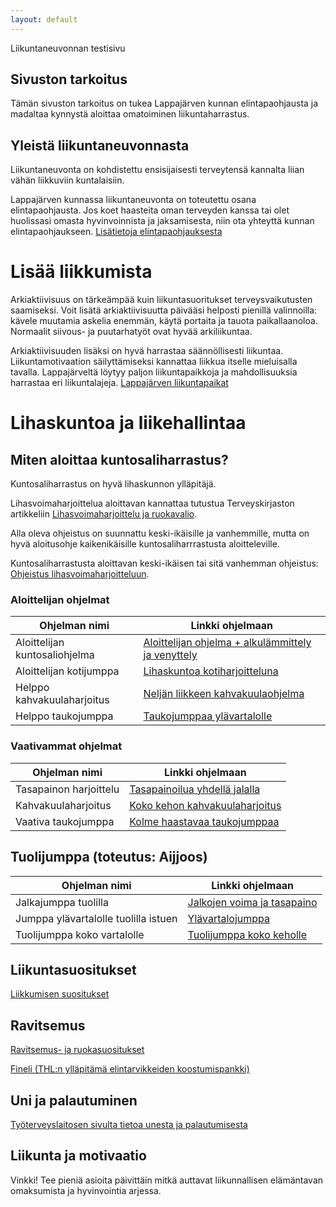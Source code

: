 ```yaml
---
layout: default
---
```

Liikuntaneuvonnan testisivu
## Sivuston tarkoitus
Tämän sivuston tarkoitus on tukea Lappajärven kunnan elintapaohjausta ja madaltaa kynnystä aloittaa omatoiminen liikuntaharrastus.

## Yleistä liikuntaneuvonnasta
Liikuntaneuvonta on kohdistettu ensisijaisesti terveytensä kannalta liian vähän liikkuviin kuntalaisiin.

Lappajärven kunnassa liikuntaneuvonta on toteutettu osana elintapaohjausta. Jos koet haasteita oman terveyden kanssa tai olet huolissasi omasta hyvinvoinnista ja jaksamisesta, niin ota yhteyttä kunnan elintapaohjaukseen. [Lisätietoja elintapaohjauksesta](https://lappajarvi.fi/kulttuuri-ja-vapaa-aika/elintapaohjaus/)

# Lisää liikkumista

Arkiaktiivisuus on tärkeämpää kuin liikuntasuoritukset terveysvaikutusten saamiseksi. Voit lisätä arkiaktiivisuutta päivääsi helposti pienillä valinnoilla: kävele muutamia askelia enemmän, käytä portaita ja tauota paikallaanoloa. Normaalit siivous- ja puutarhatyöt ovat hyvää arkiliikuntaa.

Arkiaktiivisuuden lisäksi on hyvä harrastaa säännöllisesti liikuntaa. Liikuntamotivaation säilyttämiseksi kannattaa liikkua itselle mieluisalla tavalla. Lappajärveltä löytyy paljon liikuntapaikkoja ja mahdollisuuksia harrastaa eri liikuntalajeja. [Lappajärven liikuntapaikat](https://lappajarvi.fi/kulttuuri-ja-vapaa-aika/liikuntapaikat-kartalla/)

# Lihaskuntoa ja liikehallintaa

## Miten aloittaa kuntosaliharrastus?

Kuntosaliharrastus on hyvä lihaskunnon ylläpitäjä.

Lihasvoimaharjoittelua aloittavan kannattaa tutustua Terveyskirjaston artikkeliin [Lihasvoimaharjoittelu ja ruokavalio](https://www.terveyskirjasto.fi/dlk01080/lihasvoimaharjoittelu-ja-ruokavalio).

Alla oleva ohjeistus on suunnattu keski-ikäisille ja vanhemmille, mutta on hyvä aloitusohje kaikenikäisille kuntosaliharrrastusta aloitteleville.

Kuntosaliharrastusta aloittavan keski-ikäisen tai sitä vanhemman ohjeistus: [Ohjeistus lihasvoimaharjoitteluun](https://www.terveyskirjasto.fi/dlk01079/lihasvoimaharjoittelu-ohje-keski-ikaisille-ja-sita-vanhemmille).

### Aloittelijan ohjelmat

| Ohjelman nimi | Linkki ohjelmaan |
|----|----|
| Aloittelijan kuntosaliohjelma | [Aloittelijan ohjelma + alkulämmittely ja venyttely](https://www.sportyplanner.fi/#!/programs/588091/view/TnhbKiVZvlPaID7aEPlHQmFURuEJMJLz)|
| Aloittelijan kotijumppa | [Lihaskuntoa kotiharjoitteluna](https://www.sportyplanner.fi/#!/programs/560353/view/lRLHtu2pXpWtrEbfVWP00hIZWsGEUJ9Q) |
| Helppo kahvakuulaharjoitus | [Neljän liikkeen kahvakuulaohjelma](https://www.sportyplanner.fi/programs/600813/view/QGvW2jJghzA9ppSJsl5IynLQ0K37khH7)|
| Helppo taukojumppa | [Taukojumppaa ylävartalolle](https://www.sportyplanner.fi/programs/601257/view/nvM2kq6xhP41STtjgudWhk16JMxgRp3K)|

### Vaativammat ohjelmat

| Ohjelman nimi | Linkki ohjelmaan |
|----|----|
| Tasapainon harjoittelu | [Tasapainoilua yhdellä jalalla](https://www.sportyplanner.fi/#!/programs/587967/view/oBDDs9lyzfUNR6N6qD2Cellp4ZX7tSv8) |
| Kahvakuulaharjoitus | [Koko kehon kahvakuulaharjoitus](https://www.sportyplanner.fi/#!/programs/560373/view/xIb8uj76d4dRdNNTk9gFqJFjKIFt8LsJ)|
| Vaativa taukojumppa | [Kolme haastavaa taukojumppaa](https://www.sportyplanner.fi/programs/601317/view/8YKH0XQlpqWXjdHVYE8Ta1VE3jYffgU4)|

## Tuolijumppa (toteutus: Aijjoos)

| Ohjelman nimi | Linkki ohjelmaan |
|----|----|
| Jalkajumppa tuolilla | [Jalkojen voima ja tasapaino](https://www.sportyplanner.fi/programs/597473/view/yNqb887Bmh9eYYFJTwLZClz16Qtx0H9F)|
| Jumppa ylävartalolle tuolilla istuen | [Ylävartalojumppa](https://www.sportyplanner.fi/programs/599035/view/4s0nj2C82eCakQRUfT1Na7g403HKmOfZ)|
| Tuolijumppa koko vartalolle | [Tuolijumppa koko keholle](https://www.sportyplanner.fi/programs/600778/view/zWQXhuhc3jbKZrikD0txOaa9SVfsEsBN)|

## Liikuntasuositukset

[Liikkumisen suositukset](https://ukkinstituutti.fi/liikkuminen/liikkumisen-suositukset/) 

## Ravitsemus

[Ravitsemus- ja ruokasuositukset](https://www.ruokavirasto.fi/elintarvikkeet/terveytta-edistava-ruokavalio/ravitsemus--ja-ruokasuositukset/)

[Fineli (THL:n ylläpitämä elintarvikkeiden koostumispankki)](https://fineli.fi/fineli/fi/index)

## Uni ja palautuminen

[Työterveyslaitosen sivulta tietoa unesta ja palautumisesta](https://www.ttl.fi/teemat/tyohyvinvointi-ja-tyokyky/elintavat/uni-ja-palautuminen)


## Liikunta ja motivaatio

Vinkki! Tee pieniä asioita päivittäin mitkä auttavat liikunnallisen elämäntavan omaksumista ja hyvinvointia arjessa.